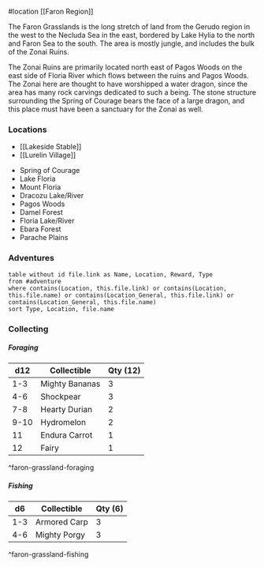  #location [[Faron Region]]

The Faron Grasslands is the long stretch of land from the Gerudo region in the west to the Necluda Sea in the east, bordered by Lake Hylia to the north and Faron Sea to the south. The area is mostly jungle, and includes the bulk of the Zonai Ruins.

The Zonai Ruins are primarily located north east of Pagos Woods on the east side of Floria River which flows between the ruins and Pagos Woods. The Zonai here are thought to have worshipped a water dragon, since the area has many rock carvings dedicated to such a being. The stone structure surrounding the Spring of Courage bears the face of a large dragon, and this place must have been a sanctuary for the Zonai as well.

### Locations

* [[Lakeside Stable]]
* [[Lurelin Village]]
- Spring of Courage
- Lake Floria
- Mount Floria
- Dracozu Lake/River
- Pagos Woods
- Damel Forest
- Floria Lake/River
- Ebara Forest
- Parache Plains

### Adventures
```dataview
table without id file.link as Name, Location, Reward, Type
from #adventure
where contains(Location, this.file.link) or contains(Location, this.file.name) or contains(Location_General, this.file.link) or contains(Location_General, this.file.name)
sort Type, Location, file.name
```

### Collecting

##### Foraging

| d12  | Collectible    | Qty (12) |
| ---- | -------------- | -------- |
| 1-3  | Mighty Bananas | 3        |
| 4-6  | Shockpear    | 3        |
| 7-8  | Hearty Durian  | 2        |
| 9-10 | Hydromelon     | 2        |
| 11   | Endura Carrot  | 1        |
| 12   | Fairy          | 1        |
^faron-grassland-foraging

##### Fishing

| d6  | Collectible  | Qty (6) |
| --- | ------------ | ------- |
| 1-3 | Armored Carp | 3       |
| 4-6 | Mighty Porgy | 3       |
^faron-grassland-fishing
